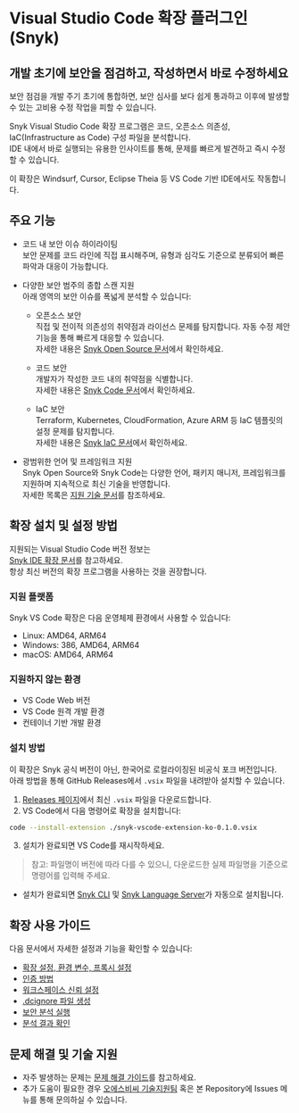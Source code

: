 # Visual Studio Code 확장 플러그인 (Snyk)

## 개발 초기에 보안을 점검하고, 작성하면서 바로 수정하세요

보안 점검을 개발 주기 초기에 통합하면, 보안 심사를 보다 쉽게 통과하고 이후에 발생할 수 있는 고비용 수정 작업을 피할 수 있습니다.

Snyk Visual Studio Code 확장 프로그램은 코드, 오픈소스 의존성, IaC(Infrastructure as Code) 구성 파일을 분석합니다.  
IDE 내에서 바로 실행되는 유용한 인사이트를 통해, 문제를 빠르게 발견하고 즉시 수정할 수 있습니다.

이 확장은 Windsurf, Cursor, Eclipse Theia 등 VS Code 기반 IDE에서도 작동합니다.

## 주요 기능

- 코드 내 보안 이슈 하이라이팅  
  보안 문제를 코드 라인에 직접 표시해주며, 유형과 심각도 기준으로 분류되어 빠른 파악과 대응이 가능합니다.

- 다양한 보안 범주의 종합 스캔 지원  
  아래 영역의 보안 이슈를 폭넓게 분석할 수 있습니다:

  - 오픈소스 보안  
    직접 및 전이적 의존성의 취약점과 라이선스 문제를 탐지합니다. 자동 수정 제안 기능을 통해 빠르게 대응할 수 있습니다.  
    자세한 내용은 [Snyk Open Source 문서](https://docs.snyk.io/scan-using-snyk/snyk-open-source)에서 확인하세요.

  - 코드 보안  
    개발자가 작성한 코드 내의 취약점을 식별합니다.  
    자세한 내용은 [Snyk Code 문서](https://docs.snyk.io/scan-using-snyk/snyk-code)에서 확인하세요.

  - IaC 보안  
    Terraform, Kubernetes, CloudFormation, Azure ARM 등 IaC 템플릿의 설정 문제를 탐지합니다.  
    자세한 내용은 [Snyk IaC 문서](https://docs.snyk.io/scan-using-snyk/snyk-iac)에서 확인하세요.

- 광범위한 언어 및 프레임워크 지원  
  Snyk Open Source와 Snyk Code는 다양한 언어, 패키지 매니저, 프레임워크를 지원하며 지속적으로 최신 기술을 반영합니다.  
  자세한 목록은 [지원 기술 문서](https://docs.snyk.io/supported-languages-package-managers-and-frameworks)를 참조하세요.

## 확장 설치 및 설정 방법

지원되는 Visual Studio Code 버전 정보는  
[Snyk IDE 확장 문서](https://docs.snyk.io/scm-ide-and-ci-cd-integrations/snyk-ide-plugins-and-extensions)를 참고하세요.  
항상 최신 버전의 확장 프로그램을 사용하는 것을 권장합니다.

### 지원 플랫폼

Snyk VS Code 확장은 다음 운영체제 환경에서 사용할 수 있습니다:

- Linux: AMD64, ARM64  
- Windows: 386, AMD64, ARM64  
- macOS: AMD64, ARM64

### 지원하지 않는 환경

- VS Code Web 버전  
- VS Code 원격 개발 환경  
- 컨테이너 기반 개발 환경

### 설치 방법

이 확장은 Snyk 공식 버전이 아닌, 한국어로 로컬라이징된 비공식 포크 버전입니다.  
아래 방법을 통해 GitHub Releases에서 `.vsix` 파일을 내려받아 설치할 수 있습니다.

1. [Releases 페이지](https://github.com/junsulee/snyk-vscode-extension-ko/releases)에서 최신 `.vsix` 파일을 다운로드합니다.
2. VS Code에서 다음 명령어로 확장을 설치합니다:

```bash
code --install-extension ./snyk-vscode-extension-ko-0.1.0.vsix
```

3. 설치가 완료되면 VS Code를 재시작하세요.

> 참고: 파일명이 버전에 따라 다를 수 있으니, 다운로드한 실제 파일명을 기준으로 명령어를 입력해 주세요.
- 설치가 완료되면 [Snyk CLI](https://docs.snyk.io/snyk-cli) 및 [Snyk Language Server](https://docs.snyk.io/scm-ide-and-ci-cd-integrations/snyk-ide-plugins-and-extensions/snyk-language-server)가 자동으로 설치됩니다.

## 확장 사용 가이드

다음 문서에서 자세한 설정과 기능을 확인할 수 있습니다:

- [확장 설정, 환경 변수, 프록시 설정](https://docs.snyk.io/scm-ide-and-ci-cd-integrations/snyk-ide-plugins-and-extensions/visual-studio-code-extension/visual-studio-code-extension-configuration-environment-variables-and-proxy)  
- [인증 방법](https://docs.snyk.io/scm-ide-and-ci-cd-integrations/snyk-ide-plugins-and-extensions/visual-studio-code-extension/visual-studio-code-extension-authentication)  
- [워크스페이스 신뢰 설정](https://docs.snyk.io/scm-ide-and-ci-cd-integrations/snyk-ide-plugins-and-extensions/visual-studio-code-extension/workspace-trust)  
- [.dcignore 파일 생성](https://docs.snyk.io/scm-ide-and-ci-cd-integrations/snyk-ide-plugins-and-extensions/visual-studio-code-extension/create-a-.dcignore-file)  
- [보안 분석 실행](https://docs.snyk.io/integrate-with-snyk/use-snyk-in-your-ide/visual-studio-code-extension/run-an-analysis-with-visual-studio-code-extension)  
- [분석 결과 확인](https://docs.snyk.io/integrate-with-snyk/use-snyk-in-your-ide/visual-studio-code-extension/view-analysis-results-from-visual-studio-code-extension)

## 문제 해결 및 기술 지원

- 자주 발생하는 문제는 [문제 해결 가이드](https://docs.snyk.io/scm-ide-and-ci-cd-integrations/snyk-ide-plugins-and-extensions/visual-studio-code-extension/troubleshooting-for-visual-studio-code-extension)를 참고하세요.  
- 추가 도움이 필요한 경우 [오에스비씨 기술지원팀](support@osbc.co.kr) 혹은 본 Repository에 Issues 메뉴를 통해 문의하실 수 있습니다.
